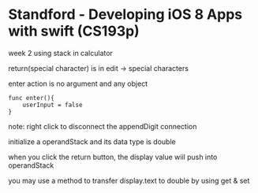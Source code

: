# Standford - Developing iOS 8 Apps with swift (CS193p)

week 2
using stack in calculator

return(special character) is in edit -> special characters

enter action is no argument and any object

	func enter(){
		userInput = false
	}

note: right click to disconnect the appendDigit connection

initialize a operandStack and its data type is double


when you click the return button,
the display value wiil push into operandStack

you may use a method to transfer display.text to double
by using get & set

